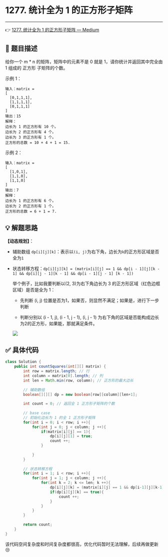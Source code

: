# 1277. 统计全为 1 的正方形子矩阵

---

👉 [1277. 统计全为 1 的正方形子矩阵 — Medium](https://leetcode-cn.com/problems/count-square-submatrices-with-all-ones/)

## 📜 题目描述

给你一个 m * n 的矩阵，矩阵中的元素不是 0 就是 1，请你统计并返回其中完全由 1 组成的 正方形 子矩阵的个数。

示例 1：

```
输入：matrix =
[
  [0,1,1,1],
  [1,1,1,1],
  [0,1,1,1]
]
输出：15
解释： 
边长为 1 的正方形有 10 个。
边长为 2 的正方形有 4 个。
边长为 3 的正方形有 1 个。
正方形的总数 = 10 + 4 + 1 = 15.
```


示例 2：

```
输入：matrix = 
[
  [1,0,1],
  [1,1,0],
  [1,1,0]
]
输出：7
解释：
边长为 1 的正方形有 6 个。 
边长为 2 的正方形有 1 个。
正方形的总数 = 6 + 1 = 7.
```

## 💡 解题思路

**【动态规划】**：

- 辅助数组 `dp[i][j][k]`：表示以`(i, j)`为右下角，边长为`k`的正方形区域是否全为`1`

- 状态转移方程：`dp[i][j][k] = (matrix[i][j] == 1 && dp[i - 1][j][k - 1] && dp[i][j - 1][k - 1] && dp[i - 1][j - 1] [k - 1])`

  举个例子，比如我要判断以(2, 3)为右下角边长为 3 的正方形区域（红色边框区域）是否是全为 1：

  - 先判断 (i, j) 位置是否为1，如果否，则显然不满足；如果是，进行下一步判断
  
  - 判断分别以 (i - 1, j), (i - 1, j - 1), (i, j - 1) 为右下角的区域是否能构成边长为2的正方形，如果能，那就满足条件。
  
  ![](https://gitee.com/veal98/images/raw/master/img/20201117103949.png)


## ✅  具体代码 


```java
class Solution {
    public int countSquares(int[][] matrix) {
        int row = matrix.length; // 行
        int column = matrix[0].length; // 列
        int len = Math.min(row, column); // 正方形的最大边长
        
        // 辅助数组
        boolean[][][] dp = new boolean[row][column][len+1];
        
        int count = 0; // 返回全 1 正方形子矩阵的个数
        
        // base case
        // 初始化边长为 1 的全 1 正方形子矩阵
        for(int i = 0; i < row; i ++){
            for(int j = 0; j < column; j ++){
                if(matrix[i][j] == 1){
                    dp[i][j][1] = true;
                    count ++;
                }
                
            }
        }
        
        // 状态转移方程
        for(int i = 1; i < row; i ++){
            for(int j = 1; j < column; j ++){
                for(int k = 2; k <= len; k ++){
                    dp[i][j][k] = (matrix[i][j] == 1 && dp[i-1][j][k-1] && dp[i][j-1][k-1] && dp[i-1][j-1][k-1]);
                    if(dp[i][j][k] == true){
                        count ++;
                    }
                }
            }
        }
        
        return count;
    }
}
```

该代码空间复杂度和时间复杂度都很高，优化代码暂时无法理解，后续再做更新 😒